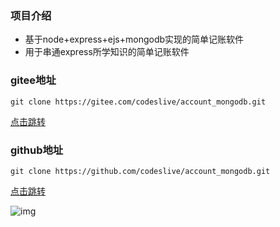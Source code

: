 ### 项目介绍

- 基于node+express+ejs+mongodb实现的简单记账软件
- 用于串通express所学知识的简单记账软件

### gitee地址

```
git clone https://gitee.com/codeslive/account_mongodb.git
```

[点击跳转](https://gitee.com/codeslive/account_mongodb)

### github地址

```
git clone https://github.com/codeslive/account_mongodb.git
```

[点击跳转](https://github.com/codeslive/account_mongodb)

![img](https://img.tucang.cc/api/image/show/b4fd3ff25bb395cdf07acd69bda05847)
